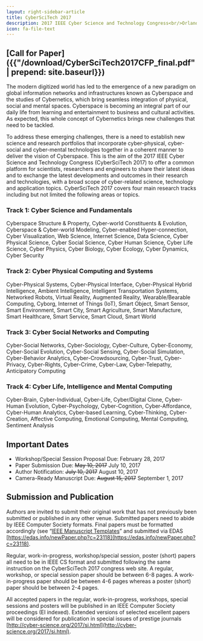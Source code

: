 ```yaml
---
layout: right-sidebar-article
title: CyberSciTech 2017
description: 2017 IEEE Cyber Science and Technology Congress<br/>Orlando, USA, November 6-10, 2017
icon: fa-file-text
---
```


## [Call for Paper]({{"/download/CyberSciTech2017CFP_final.pdf" | prepend: site.baseurl}})

The modern digitized world has led to the emergence of a new paradigm on global information networks and infrastructures known as Cyberspace and the studies of Cybernetics, which bring seamless integration of physical, social and mental spaces. Cyberspace is becoming an integral part of our daily life from learning and entertainment to business and cultural activities. As expected, this whole concept of Cybernetics brings new challenges that need to be tackled.

To address these emerging challenges, there is a need to establish new science and research portfolios that incorporate cyber-physical, cyber-social and cyber-mental technologies together in a coherent manner to deliver the vision of Cyberspace. This is the aim of the 2017 IEEE Cyber Science and Technology Congress (CyberSciTech 2017) to offer a common platform for scientists, researchers and engineers to share their latest ideas and to exchange the latest developments and outcomes in their research and technologies, with a broad scope of cyber-related science, technology and application topics. CyberSciTech 2017 covers four main research tracks including but not limited the following areas or topics. 

### Track 1: Cyber Science and Fundamentals

Cyberspace Structure & Property, Cyber-world Constituents & Evolution, Cyberspace & Cyber-world Modeling, Cyber-enabled Hyper-connection, Cyber Visualization, Web Science, Internet Science, Data Science, Cyber Physical Science, Cyber Social Science, Cyber Human Science, Cyber Life Science, Cyber Physics, Cyber Biology, Cyber Ecology, Cyber Dynamics, Cyber Security

### Track 2: Cyber Physical Computing and Systems

Cyber-Physical Systems, Cyber-Physical Interface, Cyber-Physical Hybrid Intelligence, Ambient Intelligence, Intelligent Transportation Systems, Networked Robots, Virtual Reality, Augmented Reality, Wearable/Bearable Computing, Cyborg, Internet of Things (IoT), Smart Object, Smart Sensor, Smart Environment, Smart City, Smart Agriculture, Smart Manufacture, Smart Healthcare, Smart Service, Smart Cloud, Smart World

### Track 3: Cyber Social Networks and Computing

Cyber-Social Networks, Cyber-Sociology, Cyber-Culture, Cyber-Economy, Cyber-Social Evolution, Cyber-Social Sensing, Cyber-Social Simulation, Cyber-Behavior Analytics, Cyber-Crowdsourcing, Cyber-Trust, Cyber-Privacy, Cyber-Rights, Cyber-Crime, Cyber-Law, Cyber-Telepathy, Anticipatory Computing

### Track 4: Cyber Life, Intelligence and Mental Computing 

Cyber-Brain, Cyber-Individual, Cyber-Life, Cyber/Digital Clone, Cyber-Human Evolution, Cyber-Psychology, Cyber-Cognition, Cyber-Affordance, Cyber-Human Analytics, Cyber-based Learning, Cyber-Thinking, Cyber-Creation, Affective Computing, Emotional Computing, Mental Computing, Sentiment Analysis

## Important Dates

- Workshop/Special Session Proposal Due: February 28, 2017
- Paper Submission Due: ~~May 10, 2017~~ July 10, 2017
- Author Notification: ~~July 10, 2017~~ August 10, 2017
- Camera-Ready Manuscript Due: ~~August 15, 2017~~ September 1, 2017

## Submission and Publication

Authors are invited to submit their original work that has not previously been submitted or published in any other venue. Submitted papers need to abide by IEEE Computer Society formats. Final papers must be formatted accordingly (see “[IEEE Manuscript Templates](http://cyber-science.org/2017/si.html)” and submitted via EDAS [https://edas.info/newPaper.php?c=23118](https://edas.info/newPaper.php?c=23118). 

Regular, work-in-progress, workshop/special session, poster (short) papers all need to be in IEEE CS format and submitted following the same instruction on the CyberSciTech 2017 congress web site. A regular, workshop, or special session paper should be between 6-8 pages. A work-in-progress paper should be between 4-6 pages whereas a poster (short) paper should be between 2-4 pages. 

All accepted papers in the regular, work-in-progress, workshops, special sessions and posters will be published in an IEEE Computer Society proceedings (EI indexed). Extended versions of selected excellent papers will be considered for publication in special issues of prestige journals [http://cyber-science.org/2017/si.html](http://cyber-science.org/2017/si.html).

